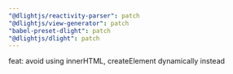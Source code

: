 ```yaml
---
"@dlightjs/reactivity-parser": patch
"@dlightjs/view-generator": patch
"babel-preset-dlight": patch
"@dlightjs/dlight": patch
---
```


feat: avoid using innerHTML, createElement dynamically instead
